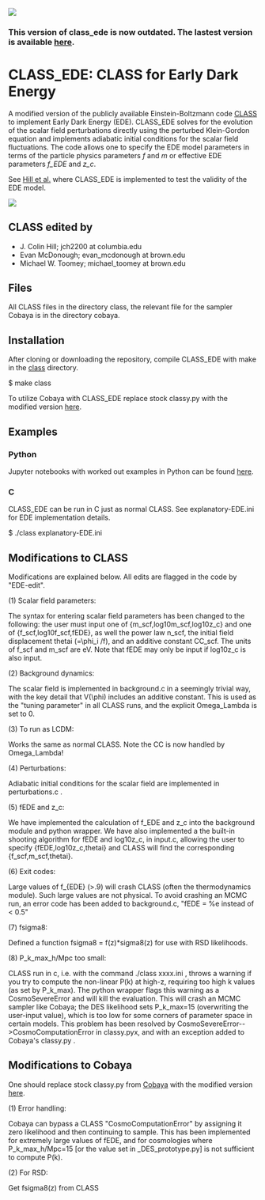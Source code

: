 [![](https://img.shields.io/badge/arXiv-2003.07355%20-red.svg)](https://arxiv.org/abs/2003.07355)

### This version of class_ede is now outdated. The lastest version is available [here](https://github.com/mwt5345/class_ede).

# CLASS_EDE: CLASS for Early Dark Energy

A modified version of the publicly available Einstein-Boltzmann code [CLASS](https://github.com/lesgourg/class_public) to implement Early Dark Energy (EDE). CLASS_EDE solves for the evolution of the scalar field perturbations directly using the perturbed Klein-Gordon equation and implements adiabatic initial conditions for the scalar field fluctuations. The code allows one to specify the EDE model parameters in terms of the particle physics parameters *f* and *m* or effective EDE parameters *f_EDE* and *z_c*.

See [Hill et al.](https://arxiv.org/abs/2003.07355) where CLASS_EDE is implemented to test the validity of the EDE model. 

![](https://github.com/mwt5345/class_ede/blob/master/class/figures-for-paper/scf/fEDE_v_z.png) <!-- .element height="10%" width="10%" -->

## CLASS edited by
- J. Colin Hill; jch2200 at columbia.edu
- Evan McDonough; evan_mcdonough at brown.edu
- Michael W. Toomey; michael_toomey at brown.edu

## Files 

All CLASS files in the directory class, the relevant file for the sampler Cobaya is in the  directory cobaya.

## Installation

After cloning or downloading the repository, compile CLASS_EDE with make in the [class](https://github.com/mwt5345/class_ede/tree/master/class) directory.

$ make class

To utilize Cobaya with CLASS_EDE replace stock classy.py with the modified version [here](https://github.com/mwt5345/class_ede/tree/master/cobaya).

## Examples 

### Python
Jupyter notebooks with worked out examples in Python can be found [here](https://github.com/mwt5345/class_ede/tree/master/class/notebooks-ede).

### C

CLASS_EDE can be run in C just as normal CLASS. See explanatory-EDE.ini for EDE implementation details.

$ ./class explanatory-EDE.ini

## Modifications to CLASS 

Modifications are explained below. All edits are flagged in the code by "EDE-edit".

(1) Scalar field parameters: 

The syntax for entering scalar field parameters has been changed to the following: the user must input one of {m_scf,log10m_scf,log10z_c} and one of {f_scf,log10f_scf,fEDE}, as well the power law n_scf, the initial field displacement thetai (=\phi_i /f), and an additive constant CC_scf. The units of f_scf and m_scf are eV. Note that fEDE may only be input if log10z_c is also input. 

(2) Background dynamics:

The scalar field is implemented in background.c in a seemingly trivial way, with the key detail that V(\phi) includes an additive constant. This is used as the "tuning parameter" in all CLASS runs, and the explicit Omega_Lambda is set to 0.

(3) To run as LCDM: 

Works the same as normal CLASS. Note the CC is now handled by Omega_Lambda!

(4) Perturbations: 

Adiabatic initial conditions for the scalar field are implemented in perturbations.c . 

(5) fEDE and z_c: 

We have implemented the calculation of f_EDE and z_c into the background module and python wrapper. We have also implemented a the built-in shooting algorithm for fEDE and log10z_c, in input.c, allowing the user to specify {fEDE,log10z_c,thetai} and CLASS will find the corresponding {f_scf,m_scf,thetai}.

(6) Exit codes:

Large values of f_{EDE} (>.9) will crash CLASS (often the thermodynamics module). Such large values are not physical. To avoid crashing an MCMC run, an error code has been added to background.c, "fEDE = %e instead of < 0.5"

(7) fsigma8:

Defined a function fsigma8 = f(z)*sigma8(z) for use with RSD likelihoods.

(8) P_k_max_h/Mpc too small: 

CLASS run in c, i.e. with the command ./class xxxx.ini , throws a warning if you try to compute the non-linear P(k) at high-z, requiring too high k values (as set by P_k_max). The python wrapper flags this warning as a CosmoSevereError and will kill the evaluation. This will crash an MCMC sampler like Cobaya; the DES likelihood sets P_k_max=15 (overwriting the user-input value), which is too low for some corners of parameter space in certain models. This problem has been resolved by CosmoSevereError-->CosmoComputationError in classy.pyx, and with an exception added to Cobaya's classy.py . 


## Modifications to Cobaya 

One should replace stock classy.py from [Cobaya](https://github.com/CobayaSampler/cobaya) with the modified version [here](https://github.com/mwt5345/class_ede/tree/master/cobaya).

(1) Error handling: 

Cobaya can bypass a CLASS "CosmoComputationError" by assigning it zero likelihood and then continuing to sample. This has been implemented for extremely large values of fEDE, and for cosmologies where P_k_max_h/Mpc=15 [or the value set in _DES_prototype.py] is not sufficient to compute P(k).

(2) For RSD: 

Get fsigma8(z) from CLASS
